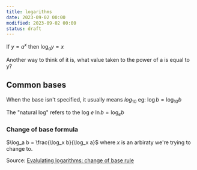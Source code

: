 ```yaml
---
title: logarithms
date: 2023-09-02 00:00
modified: 2023-09-02 00:00
status: draft
---
```


If $y = a^x$ then $\log_a y = x$

Another way to think of it is, what value taken to the power of a is equal to y?

## Common bases

When the base isn't specified, it usually means $log_{10}$ eg: $\log b = \log_{10} b$

The "natural log" refers to the log $e$ $\ln b = \log_{e} b$

### Change of base formula

$\log_a b = \frac{\log_x b}{\log_x a}$ where $x$ is an arbiraty we're trying to change to.

Source: [Evalulating logarithms: change of base rule](https://www.khanacademy.org/math/algebra2/x2ec2f6f830c9fb89:logs/x2ec2f6f830c9fb89:change-of-base/v/change-of-base-formula)
